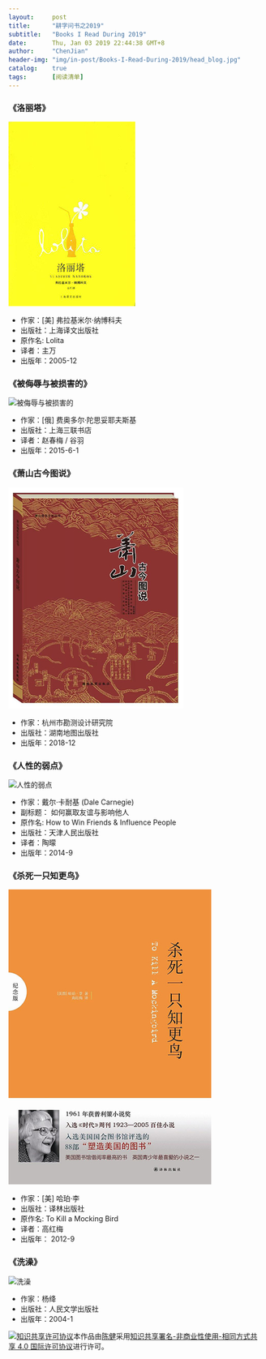 ```yaml
---
layout:     post
title:      "耕字问书之2019"
subtitle:   "Books I Read During 2019"
date:       Thu, Jan 03 2019 22:44:38 GMT+8
author:     "ChenJian"
header-img: "img/in-post/Books-I-Read-During-2019/head_blog.jpg"
catalog:    true
tags:       [阅读清单]
---
```


### 《洛丽塔》

![洛丽塔](/img/in-post/Books-I-Read-During-2019/s1483347.jpg)

- 作家：[美] 弗拉基米尔·纳博科夫 
- 出版社：上海译文出版社
- 原作名: Lolita
- 译者：主万  
- 出版年：2005-12

### 《被侮辱与被损害的》

![被侮辱与被损害的](https://img3.doubanio.com/view/subject/l/public/s28112020.jpg)

- 作家：[俄] 费奥多尔·陀思妥耶夫斯基  
- 出版社：上海三联书店
- 译者：赵春梅 / 谷羽  
- 出版年：2015-6-1

### 《萧山古今图说》

![萧山古今图说](/img/in-post/Books-I-Read-During-2019/66f5d3f5ly1g0q1iyt2ipj20u011wdle.jpg)

- 作家：杭州市勘测设计研究院
- 出版社：湖南地图出版社
- 出版年：2018-12

### 《人性的弱点》

![人性的弱点](https://img3.doubanio.com/view/subject/l/public/s28324472.jpg)

- 作家：戴尔·卡耐基 (Dale Carnegie)   
- 副标题： 如何赢取友谊与影响他人
- 原作名: How to Win Friends & Influence People
- 出版社：天津人民出版社
- 译者：陶曚 
- 出版年：2014-9

### 《杀死一只知更鸟》

![杀死一只知更鸟](/img/in-post/Books-I-Read-During-2019/s23128183.jpg)

- 作家：[美] 哈珀·李 
- 出版社：译林出版社
- 原作名: To Kill a Mocking Bird
- 译者：高红梅  
- 出版年： 2012-9

### 《洗澡》

![洗澡](https://img1.doubanio.com/view/subject/l/public/s26585017.jpg)

- 作家：杨绛
- 出版社：人民文学出版社
- 出版年：2004-1


<a rel="license" href="http://creativecommons.org/licenses/by-nc-sa/4.0/"><img alt="知识共享许可协议" style="border-width:0" src="https://i.creativecommons.org/l/by-nc-sa/4.0/88x31.png" /></a>本作品由<a xmlns:cc="http://creativecommons.org/ns#" href="https://o-my-chenjian.com/2019/01/03/Books-I-Read-During-2019/" property="cc:attributionName" rel="cc:attributionURL">陈健</a>采用<a rel="license" href="http://creativecommons.org/licenses/by-nc-sa/4.0/">知识共享署名-非商业性使用-相同方式共享 4.0 国际许可协议</a>进行许可。
